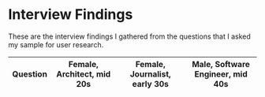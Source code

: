 # Interview Findings

These are the interview findings I gathered from the questions that I asked my sample for user research.


Question | Female, Architect, mid 20s | Female, Journalist, early 30s | Male, Software Engineer, mid 40s
---------|----------------------------|-------------------------------|---------------------------------
